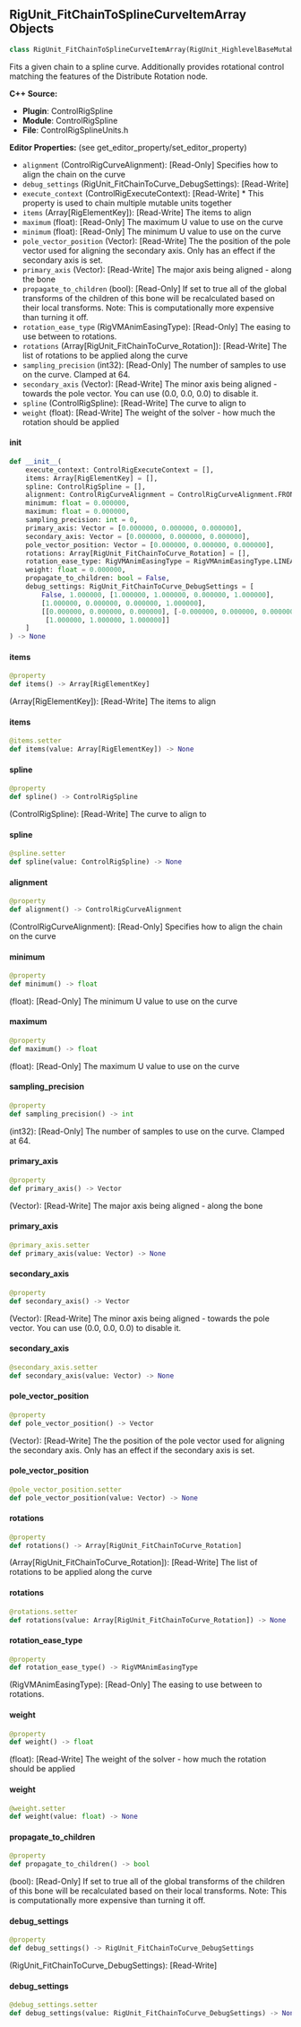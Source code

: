## RigUnit_FitChainToSplineCurveItemArray Objects

```python
class RigUnit_FitChainToSplineCurveItemArray(RigUnit_HighlevelBaseMutable)
```

Fits a given chain to a spline curve.
Additionally provides rotational control matching the features of the Distribute Rotation node.

**C++ Source:**

- **Plugin**: ControlRigSpline
- **Module**: ControlRigSpline
- **File**: ControlRigSplineUnits.h

**Editor Properties:** (see get_editor_property/set_editor_property)

- ``alignment`` (ControlRigCurveAlignment):  [Read-Only] Specifies how to align the chain on the curve
- ``debug_settings`` (RigUnit_FitChainToCurve_DebugSettings):  [Read-Write]
- ``execute_context`` (ControlRigExecuteContext):  [Read-Write] * This property is used to chain multiple mutable units together
- ``items`` (Array[RigElementKey]):  [Read-Write] The items to align
- ``maximum`` (float):  [Read-Only] The maximum U value to use on the curve
- ``minimum`` (float):  [Read-Only] The minimum U value to use on the curve
- ``pole_vector_position`` (Vector):  [Read-Write] The the position of the pole vector used for aligning the secondary axis.
  Only has an effect if the secondary axis is set.
- ``primary_axis`` (Vector):  [Read-Write] The major axis being aligned - along the bone
- ``propagate_to_children`` (bool):  [Read-Only] If set to true all of the global transforms of the children
  of this bone will be recalculated based on their local transforms.
  Note: This is computationally more expensive than turning it off.
- ``rotation_ease_type`` (RigVMAnimEasingType):  [Read-Only] The easing to use between to rotations.
- ``rotations`` (Array[RigUnit_FitChainToCurve_Rotation]):  [Read-Write] The list of rotations to be applied along the curve
- ``sampling_precision`` (int32):  [Read-Only] The number of samples to use on the curve. Clamped at 64.
- ``secondary_axis`` (Vector):  [Read-Write] The minor axis being aligned - towards the pole vector.
  You can use (0.0, 0.0, 0.0) to disable it.
- ``spline`` (ControlRigSpline):  [Read-Write] The curve to align to
- ``weight`` (float):  [Read-Write] The weight of the solver - how much the rotation should be applied

<a id="unreal.RigUnit_FitChainToSplineCurveItemArray.__init__"></a>

#### __init__

```python
def __init__(
    execute_context: ControlRigExecuteContext = [],
    items: Array[RigElementKey] = [],
    spline: ControlRigSpline = [],
    alignment: ControlRigCurveAlignment = ControlRigCurveAlignment.FRONT,
    minimum: float = 0.000000,
    maximum: float = 0.000000,
    sampling_precision: int = 0,
    primary_axis: Vector = [0.000000, 0.000000, 0.000000],
    secondary_axis: Vector = [0.000000, 0.000000, 0.000000],
    pole_vector_position: Vector = [0.000000, 0.000000, 0.000000],
    rotations: Array[RigUnit_FitChainToCurve_Rotation] = [],
    rotation_ease_type: RigVMAnimEasingType = RigVMAnimEasingType.LINEAR,
    weight: float = 0.000000,
    propagate_to_children: bool = False,
    debug_settings: RigUnit_FitChainToCurve_DebugSettings = [
        False, 1.000000, [1.000000, 1.000000, 0.000000, 1.000000],
        [1.000000, 0.000000, 0.000000, 1.000000],
        [[0.000000, 0.000000, 0.000000], [-0.000000, 0.000000, 0.000000],
         [1.000000, 1.000000, 1.000000]]
    ]
) -> None
```

<a id="unreal.RigUnit_FitChainToSplineCurveItemArray.items"></a>

#### items

```python
@property
def items() -> Array[RigElementKey]
```

(Array[RigElementKey]):  [Read-Write] The items to align

<a id="unreal.RigUnit_FitChainToSplineCurveItemArray.items"></a>

#### items

```python
@items.setter
def items(value: Array[RigElementKey]) -> None
```

<a id="unreal.RigUnit_FitChainToSplineCurveItemArray.spline"></a>

#### spline

```python
@property
def spline() -> ControlRigSpline
```

(ControlRigSpline):  [Read-Write] The curve to align to

<a id="unreal.RigUnit_FitChainToSplineCurveItemArray.spline"></a>

#### spline

```python
@spline.setter
def spline(value: ControlRigSpline) -> None
```

<a id="unreal.RigUnit_FitChainToSplineCurveItemArray.alignment"></a>

#### alignment

```python
@property
def alignment() -> ControlRigCurveAlignment
```

(ControlRigCurveAlignment):  [Read-Only] Specifies how to align the chain on the curve

<a id="unreal.RigUnit_FitChainToSplineCurveItemArray.minimum"></a>

#### minimum

```python
@property
def minimum() -> float
```

(float):  [Read-Only] The minimum U value to use on the curve

<a id="unreal.RigUnit_FitChainToSplineCurveItemArray.maximum"></a>

#### maximum

```python
@property
def maximum() -> float
```

(float):  [Read-Only] The maximum U value to use on the curve

<a id="unreal.RigUnit_FitChainToSplineCurveItemArray.sampling_precision"></a>

#### sampling_precision

```python
@property
def sampling_precision() -> int
```

(int32):  [Read-Only] The number of samples to use on the curve. Clamped at 64.

<a id="unreal.RigUnit_FitChainToSplineCurveItemArray.primary_axis"></a>

#### primary_axis

```python
@property
def primary_axis() -> Vector
```

(Vector):  [Read-Write] The major axis being aligned - along the bone

<a id="unreal.RigUnit_FitChainToSplineCurveItemArray.primary_axis"></a>

#### primary_axis

```python
@primary_axis.setter
def primary_axis(value: Vector) -> None
```

<a id="unreal.RigUnit_FitChainToSplineCurveItemArray.secondary_axis"></a>

#### secondary_axis

```python
@property
def secondary_axis() -> Vector
```

(Vector):  [Read-Write] The minor axis being aligned - towards the pole vector.
You can use (0.0, 0.0, 0.0) to disable it.

<a id="unreal.RigUnit_FitChainToSplineCurveItemArray.secondary_axis"></a>

#### secondary_axis

```python
@secondary_axis.setter
def secondary_axis(value: Vector) -> None
```

<a id="unreal.RigUnit_FitChainToSplineCurveItemArray.pole_vector_position"></a>

#### pole_vector_position

```python
@property
def pole_vector_position() -> Vector
```

(Vector):  [Read-Write] The the position of the pole vector used for aligning the secondary axis.
Only has an effect if the secondary axis is set.

<a id="unreal.RigUnit_FitChainToSplineCurveItemArray.pole_vector_position"></a>

#### pole_vector_position

```python
@pole_vector_position.setter
def pole_vector_position(value: Vector) -> None
```

<a id="unreal.RigUnit_FitChainToSplineCurveItemArray.rotations"></a>

#### rotations

```python
@property
def rotations() -> Array[RigUnit_FitChainToCurve_Rotation]
```

(Array[RigUnit_FitChainToCurve_Rotation]):  [Read-Write] The list of rotations to be applied along the curve

<a id="unreal.RigUnit_FitChainToSplineCurveItemArray.rotations"></a>

#### rotations

```python
@rotations.setter
def rotations(value: Array[RigUnit_FitChainToCurve_Rotation]) -> None
```

<a id="unreal.RigUnit_FitChainToSplineCurveItemArray.rotation_ease_type"></a>

#### rotation_ease_type

```python
@property
def rotation_ease_type() -> RigVMAnimEasingType
```

(RigVMAnimEasingType):  [Read-Only] The easing to use between to rotations.

<a id="unreal.RigUnit_FitChainToSplineCurveItemArray.weight"></a>

#### weight

```python
@property
def weight() -> float
```

(float):  [Read-Write] The weight of the solver - how much the rotation should be applied

<a id="unreal.RigUnit_FitChainToSplineCurveItemArray.weight"></a>

#### weight

```python
@weight.setter
def weight(value: float) -> None
```

<a id="unreal.RigUnit_FitChainToSplineCurveItemArray.propagate_to_children"></a>

#### propagate_to_children

```python
@property
def propagate_to_children() -> bool
```

(bool):  [Read-Only] If set to true all of the global transforms of the children
of this bone will be recalculated based on their local transforms.
Note: This is computationally more expensive than turning it off.

<a id="unreal.RigUnit_FitChainToSplineCurveItemArray.debug_settings"></a>

#### debug_settings

```python
@property
def debug_settings() -> RigUnit_FitChainToCurve_DebugSettings
```

(RigUnit_FitChainToCurve_DebugSettings):  [Read-Write]

<a id="unreal.RigUnit_FitChainToSplineCurveItemArray.debug_settings"></a>

#### debug_settings

```python
@debug_settings.setter
def debug_settings(value: RigUnit_FitChainToCurve_DebugSettings) -> None
```

<a id="unreal.RigUnit_SplineConstraint"></a>